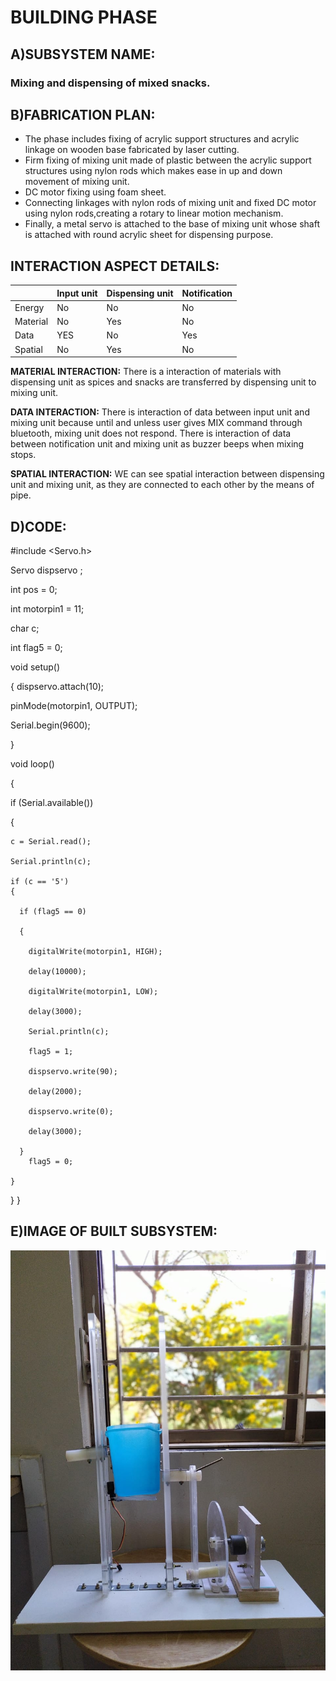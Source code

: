 # BUILDING PHASE

## A)SUBSYSTEM NAME:
 ### Mixing and dispensing of mixed snacks.

## B)FABRICATION PLAN:
* The phase includes fixing of acrylic support structures and acrylic linkage on wooden base fabricated by laser cutting.
* Firm fixing of mixing unit made of plastic between the acrylic support structures using nylon rods which makes ease in up and down movement of mixing unit.
* DC motor fixing using foam sheet.
* Connecting linkages with nylon rods of mixing unit and fixed DC motor using nylon rods,creating a rotary to linear motion mechanism.
* Finally, a metal servo is attached to the base of mixing unit whose shaft is attached with round acrylic sheet for dispensing purpose. 

## INTERACTION ASPECT DETAILS:
||Input unit|Dispensing unit|Notification|
|--|--|--|--|
|Energy|No|No|No|
|Material|No|Yes|No|
|Data|YES|No|Yes|
|Spatial|No|Yes|No|

**MATERIAL INTERACTION:** There is a interaction of materials with dispensing unit as spices and snacks are transferred by dispensing unit to mixing unit.

**DATA INTERACTION:** There is interaction of data between input unit and mixing unit because until and unless user gives MIX command through bluetooth, mixing unit does not respond.
There is interaction of data between notification unit and mixing unit as buzzer beeps when mixing stops.

**SPATIAL INTERACTION:** WE can see spatial interaction between dispensing unit and mixing unit, as they are connected to each other by the means of pipe.

## D)CODE:

#include <Servo.h>

Servo dispservo ;

int pos = 0;

int motorpin1 = 11;

char c;

int flag5 = 0;

void setup()

{
  dispservo.attach(10);

  pinMode(motorpin1, OUTPUT);

  Serial.begin(9600);

}

void loop()

{

  if (Serial.available())

  {

    c = Serial.read();

    Serial.println(c);

    if (c == '5')
    {

      if (flag5 == 0)

      {

        digitalWrite(motorpin1, HIGH);

        delay(10000);

        digitalWrite(motorpin1, LOW);

        delay(3000);

        Serial.println(c);

        flag5 = 1;

        dispservo.write(90);

        delay(2000);

        dispservo.write(0);

        delay(3000);

      }
        flag5 = 0;

    }
}
}
  


## E)IMAGE OF BUILT SUBSYSTEM:
 
![](https://github.com/f-division-2019-2020-odd/Repo-03/blob/master/WhatsApp%20Image%202019-11-27%20at%204.50.08%20PM.jpeg?raw=true)
